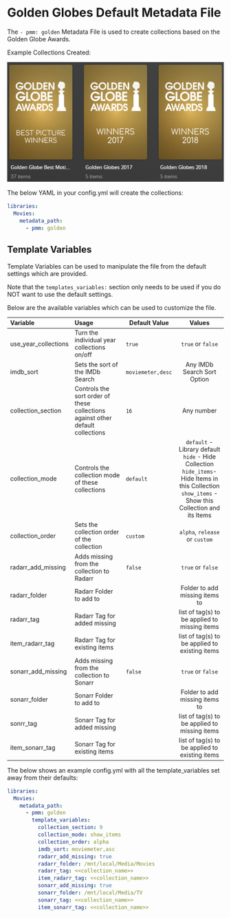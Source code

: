 # Golden Globes Default Metadata File

The `- pmm: golden` Metadata File is used to  create collections based on the Golden Globe Awards.

Example Collections Created:

![](../images/golden.png)

The below YAML in your config.yml will create the collections:
```yaml
libraries:
  Movies:
    metadata_path:
      - pmm: golden
```


## Template Variables
Template Variables can be used to manipulate the file from the default settings which are provided. 

Note that the `templates_variables:` section only needs to be used if you do NOT want to use the default settings.

Below are the available variables which can be used to customize the file.


| Variable             | Usage                                                                          | Default Value      |                                                                             Values                                                                             |
|:---------------------|:-------------------------------------------------------------------------------|--------------------|:--------------------------------------------------------------------------------------------------------------------------------------------------------------:|
| use_year_collections | Turn the individual year collections on/off                                    | `true`             |                                                                       `true` or `false`                                                                        |0
| imdb_sort            | Sets the sort of the IMDb Search                                               | `moviemeter,desc ` |                                                                  Any IMDb Search Sort Option                                                                   |0
| collection_section   | Controls the sort order of these collections against other default collections | `16`               |                                                                           Any number                                                                           |
| collection_mode      | Controls the collection mode of these collections                              | `default`          | `default` - Library default<br/>`hide` - Hide Collection<br/>`hide_items`- Hide Items in this Collection<br/>`show_items` - Show this Collection and its Items |
| collection_order     | Sets the collection order of the collection                                    | `custom`           |                                                                 `alpha`, `release` or `custom`                                                                 |
| radarr_add_missing   | Adds missing from the collection to Radarr                                     | `false`            |                                                                       `true` or `false`                                                                        |
| radarr_folder        | Radarr Folder to add to                                                        |                    |                                                                 Folder to add missing items to                                                                 |
| radarr_tag           | Radarr Tag for added missing                                                   |                    |                                                         list of tag(s) to be applied to missing items                                                          |
| item_radarr_tag      | Radarr Tag for existing items                                                  |                    |                                                         list of tag(s) to be applied to existing items                                                         |
| sonarr_add_missing   | Adds missing from the collection to Sonarr                                     | `false`            |                                                                       `true` or `false`                                                                        |
| sonarr_folder        | Sonarr Folder to add to                                                        |                    |                                                                 Folder to add missing items to                                                                 |
| sonrr_tag            | Sonarr Tag for added missing                                                   |                    |                                                         list of tag(s) to be applied to missing items                                                          |
| item_sonarr_tag      | Sonarr Tag for existing items                                                  |                    |                                                         list of tag(s) to be applied to existing items                                                         |


The below shows an example config.yml with all the template_variables set away from their defaults:

```yaml
libraries:
  Movies:
    metadata_path:
      - pmm: golden
        template_variables:
          collection_section: 9
          collection_mode: show_items
          collection_order: alpha
          imdb_sort: moviemeter,asc
          radarr_add_missing: true
          radarr_folder: /mnt/local/Media/Movies
          radarr_tag: <<collection_name>>
          item_radarr_tag: <<collection_name>>
          sonarr_add_missing: true
          sonarr_folder: /mnt/local/Media/TV
          sonarr_tag: <<collection_name>>
          item_sonarr_tag: <<collection_name>>
```

